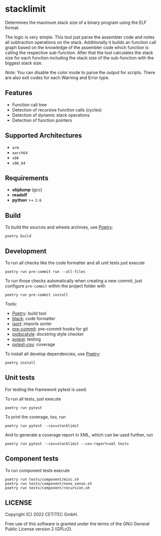 stacklimit
==========

Determines the maximum stack size of a binary program using the ELF format.

The logic is very simple. This tool just parse the assembler code and notes all
subtraction operations on the stack. Additionally it builds an function call
graph based on the knowledge of the assembler code which function is calling the
respective sub-function. After that the tool calculates the stack size for each
function including the stack size of the sub-function with the biggest stack
size.


*Note*: You can disable the color mode to parse the output for scripts. There
are also exit codes for each Warning and Error type.


Features
--------

* Function call tree
* Detection of recursive function calls (cycles)
* Detection of dynamic stack operations
* Detection of function pointers


Supported Architectures
-----------------------

* `arm`
* `aarch64`
* `x86`
* `x86_64`


Requirements
------------

* **objdump** (gcc)
* **readelf**
* **python** >= `3.6`


Build
-----

To build the sources and wheels archives, use [Poetry](https://python-poetry.org):
```
poetry build
```


Development
-----------

To run all checks like the code formatter and all unit tests just execute
```
poetry run pre-commit run --all-files
```

To run those checks automatically when creating a new commit, just configure
`pre-commit` within the project folder with
```
poetry run pre-commit install
```

Tools:
* [Poetry](https://python-poetry.org): build tool
* [black](https://pypi.org/project/black): code formatter
* [isort](https://pypi.org/project/isort): imports sorter
* [pre-commit](https://pypi.org/project/pre-commit): pre-commit hooks for git
* [pydocstyle](https://pypi.org/project/pydocstyle): docstring style checker
* [pytest](https://pypi.org/project/pytest): testing
* [pytest-cov](https://pypi.org/project/pytest-cov): coverage

To install all develop dependencies, use [Poetry](https://python-poetry.org):
```
poetry install
```

Unit tests
----------

For testing the framework pytest is used.

To run all tests, just execute
```
poetry run pytest
```

To print the coverage, too, run
```
poetry run pytest --cov=stacklimit
```

And to generate a coverage report in XML, which can be used further, run
```
poetry run pytest --cov=stacklimit --cov-report=xml tests
```


Component tests
---------------

To run component tests execute
```
poetry run tests/component/misc.sh
poetry run tests/component/none_sense.sh
poetry run tests/component/recursion.sh
```

LICENSE
-------

Copyright (C) 2022 CETITEC GmbH.

Free use of this software is granted under the terms of the GNU General
Public License version 2 (GPLv2).
